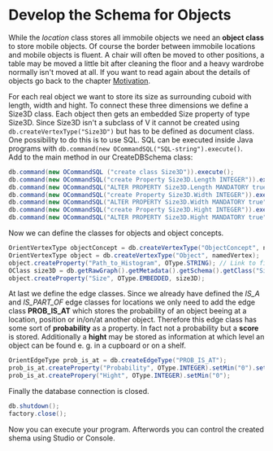 # Develop the Schema for Objects

While the *location* class stores all immobile objects we need an **object class** to store mobile objects. Of course the border between immobile locations and mobile objects is fluent. A chair will often be moved to other positions, a table may be moved a little bit after cleaning the floor and a heavy wardrobe normally isn't moved at all. If you want to read again about the details of objects go back to the chapter [Motivation](motivation.md#Objects-and-Object-Concepts).

For each real object we want to store its size as surrounding cuboid with length, width and hight. To connect these three dimensions we define a Size3D class. Each object then gets an embedded Size property of type Size3D. Since Size3D isn't a subclass of V it cannot be created using ``db.createVertexType("Size3D")`` but has to be defined as document class. One possibility to do this is to use SQL. SQL can be executed inside Java programs with ``db.command(new OCommandSQL("SQL-string").execute()``.  
Add to the main method in our CreateDBSchema class:
```java
db.command(new OCommandSQL ("create class Size3D")).execute();
db.command(new OCommandSQL("create Property Size3D.Length INTEGER")).execute(); // length in cm
db.command(new OCommandSQL("ALTER PROPERTY Size3D.Length MANDATORY true")).execute();
db.command(new OCommandSQL("create Property Size3D.Width INTEGER")).execute();
db.command(new OCommandSQL("ALTER PROPERTY Size3D.Width MANDATORY true")).execute();
db.command(new OCommandSQL("create Property Size3D.Hight INTEGER")).execute();
db.command(new OCommandSQL("ALTER PROPERTY Size3D.Hight MANDATORY true")).execute();
```

Now we can define the classes for objects and object concepts.
```java
OrientVertexType objectConcept = db.createVertexType("ObjectConcept", namedVertex); // abstract objects
OrientVertexType object = db.createVertexType("Object", namedVertex);
object.createProperty("Path_to_Histogram", OType.STRING); // Link to file
OClass size3D = db.getRawGraph().getMetadata().getSchema().getClass("Size3D");
object.createProperty("Size", OType.EMBEDDED, size3D);
```

At last we define the edge classes. Since we already have defined the *IS_A* and *IS_PART_OF* edge classes for locations we only need to add the edge class **PROB_IS_AT** which stores the probability of an object beeing at a location, position or in/on/at another object. Therefore this edge class has some sort of **probability** as a property. In fact not a probability but a **score** is stored. Additionally a **hight** may be stored as information at which level an object can be found e. g. in a cupboard or on a shelf.

```java
OrientEdgeType prob_is_at = db.createEdgeType("PROB_IS_AT");
prob_is_at.createProperty("Probability", OType.INTEGER).setMin("0").setMandatory(true).setNotNull(true);
prob_is_at.createPropery("Hight", OType.INTEGER).setMin("0");

```
Finally the database connection is closed.
```java
db.shutdown();
factory.close();
```

Now you can execute your program. Afterwords you can control the created shema using Studio or Console. 

